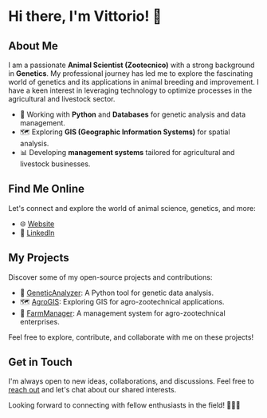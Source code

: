 # Hi there, I'm Vittorio! 👋

## About Me

I am a passionate **Animal Scientist (Zootecnico)** with a strong background in **Genetics**. My professional journey has led me to explore the fascinating world of genetics and its applications in animal breeding and improvement. I have a keen interest in leveraging technology to optimize processes in the agricultural and livestock sector.

- 🧬 Working with **Python** and **Databases** for genetic analysis and data management.
- 🗺️ Exploring **GIS (Geographic Information Systems)** for spatial analysis.
- 📊 Developing **management systems** tailored for agricultural and livestock businesses.

## Find Me Online

Let's connect and explore the world of animal science, genetics, and more:

- 🌐 [Website](https://www.facebook.com/rammauro/)
- 💼 [LinkedIn](https://www.linkedin.com/in/vittorio-rammauro/)

## My Projects

Discover some of my open-source projects and contributions:

- 🧪 [GeneticAnalyzer](https://github.com/vrammauro/genetic-analyzer): A Python tool for genetic data analysis.
- 🗺️ [AgroGIS](https://github.com/vrammauro/agro-gis): Exploring GIS for agro-zootechnical applications.
- 🏢 [FarmManager](https://github.com/vrammauro/farm-manager): A management system for agro-zootechnical enterprises.

Feel free to explore, contribute, and collaborate with me on these projects!

## Get in Touch

I'm always open to new ideas, collaborations, and discussions. Feel free to [reach out](mailto:vittorio.rammauro@email.it) and let's chat about our shared interests.

Looking forward to connecting with fellow enthusiasts in the field! 🐄🌱🧬
